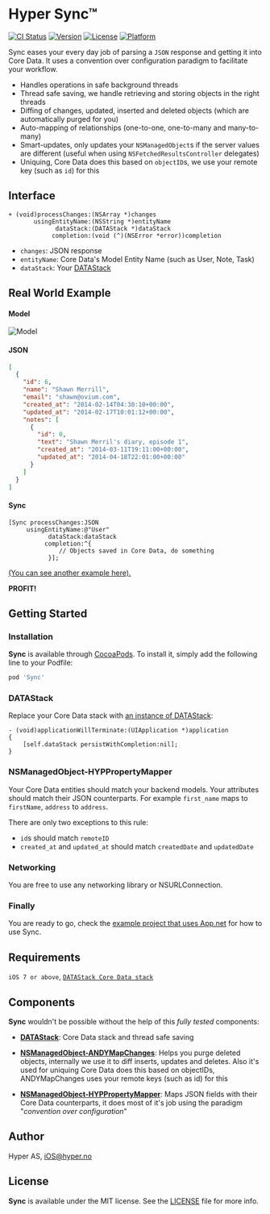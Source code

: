 # Hyper Sync™

[![CI Status](http://img.shields.io/travis/hyperoslo/Sync.svg?style=flat)](https://travis-ci.org/hyperoslo/Sync)
[![Version](https://img.shields.io/cocoapods/v/Sync.svg?style=flat)](http://cocoadocs.org/docsets/Sync)
[![License](https://img.shields.io/cocoapods/l/Sync.svg?style=flat)](http://cocoadocs.org/docsets/Sync)
[![Platform](https://img.shields.io/cocoapods/p/Sync.svg?style=flat)](http://cocoadocs.org/docsets/Sync)

Sync eases your every day job of parsing a `JSON` response and getting it into Core Data. It uses a convention over configuration paradigm to facilitate your workflow.

* Handles operations in safe background threads
* Thread safe saving, we handle retrieving and storing objects in the right threads
* Diffing of changes, updated, inserted and deleted objects (which are automatically purged for you)
* Auto-mapping of relationships (one-to-one, one-to-many and many-to-many)
* Smart-updates, only updates your `NSManagedObject`s if the server values are different (useful when using `NSFetchedResultsController` delegates)
* Uniquing, Core Data does this based on `objectID`s, we use your remote key (such as `id`) for this

## Interface

```objc
+ (void)processChanges:(NSArray *)changes
       usingEntityName:(NSString *)entityName
             dataStack:(DATAStack *)dataStack
            completion:(void (^)(NSError *error))completion
```

* `changes`: JSON response
* `entityName`: Core Data's Model Entity Name (such as User, Note, Task)
* `dataStack`: Your [DATAStack](https://github.com/NSElvis/DATAStack)

## Real World Example

#### Model

![Model](https://github.com/hyperoslo/Sync/blob/master/Images/coredata-model.png)

#### JSON

```json
[
  {
    "id": 6,
    "name": "Shawn Merrill",
    "email": "shawn@ovium.com",
    "created_at": "2014-02-14T04:30:10+00:00",
    "updated_at": "2014-02-17T10:01:12+00:00",
    "notes": [
      {
        "id": 0,
        "text": "Shawn Merril's diary, episode 1",
        "created_at": "2014-03-11T19:11:00+00:00",
        "updated_at": "2014-04-18T22:01:00+00:00"
      }
    ]
  }
]
```

#### Sync

```objc
[Sync processChanges:JSON
     usingEntityName:@"User"
           dataStack:dataStack
          completion:^{
              // Objects saved in Core Data, do something
           }];
```

[(You can see another example here).](https://github.com/hyperoslo/Sync/blob/master/Example/Example/ViewController.m#L94)

**PROFIT!**

## Getting Started

### Installation

**Sync** is available through [CocoaPods](http://cocoapods.org). To install it, simply add the following line to your Podfile:

```ruby
pod 'Sync'
```

### DATAStack

Replace your Core Data stack with [an instance of DATAStack](https://github.com/NSElvis/DATAStack/blob/master/Demo/Demo/AppDelegate/ANDYAppDelegate.m#L19):

```objc
- (void)applicationWillTerminate:(UIApplication *)application
{
    [self.dataStack persistWithCompletion:nil];
}
```

### NSManagedObject-HYPPropertyMapper

Your Core Data entities should match your backend models. Your attributes should match their JSON counterparts. For example `first_name` maps to `firstName`, `address` to `address`.

There are only two exceptions to this rule:

* `id`s should match `remoteID`
* `created_at` and `updated_at` should match `createdDate` and `updatedDate`

### Networking

You are free to use any networking library or NSURLConnection.

### Finally

You are ready to go, check the [example project that uses App.net](https://github.com/hyperoslo/Sync/tree/master/Example) for how to use Sync.

## Requirements

`iOS 7 or above`, [`DATAStack Core Data stack`](https://github.com/NSElvis/DATAStack)

## Components

**Sync** wouldn't be possible without the help of this *fully tested* components:

* [**DATAStack**](https://github.com/NSElvis/DATAStack): Core Data stack and thread safe saving

* [**NSManagedObject-ANDYMapChanges**](https://github.com/NSElvis/NSManagedObject-ANDYMapChanges): Helps you purge deleted objects, internally we use it to diff inserts, updates and deletes. Also it's used for uniquing Core Data does this based on objectIDs, ANDYMapChanges uses your remote keys (such as id) for this

* [**NSManagedObject-HYPPropertyMapper**](https://github.com/hyperoslo/NSManagedObject-HYPPropertyMapper): Maps JSON fields with their Core Data counterparts, it does most of it's job using the paradigm "_convention over configuration_"

## Author

Hyper AS, [iOS@hyper.no](mailto:iOS@hyper.no)

## License

**Sync** is available under the MIT license. See the [LICENSE](https://github.com/hyperoslo/Sync/blob/master/LICENSE.md) file for more info.
